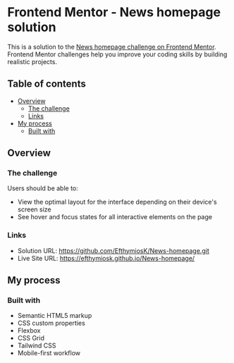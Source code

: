 # Frontend Mentor - News homepage solution

This is a solution to the [News homepage challenge on Frontend Mentor](https://www.frontendmentor.io/challenges/news-homepage-H6SWTa1MFl). Frontend Mentor challenges help you improve your coding skills by building realistic projects. 

## Table of contents

- [Overview](#overview)
  - [The challenge](#the-challenge)
  - [Links](#links)
- [My process](#my-process)
  - [Built with](#built-with)

## Overview

### The challenge

Users should be able to:

- View the optimal layout for the interface depending on their device's screen size
- See hover and focus states for all interactive elements on the page


### Links

- Solution URL: https://github.com/EfthymiosK/News-homepage.git
- Live Site URL: https://efthymiosk.github.io/News-homepage/
## My process

### Built with

- Semantic HTML5 markup
- CSS custom properties
- Flexbox
- CSS Grid
- Tailwind CSS
- Mobile-first workflow
